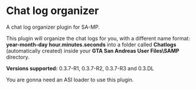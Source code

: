 # Chat log organizer
A chat log organizer plugin for SA-MP.

This plugin will organize the chat logs for you, with a different name format: **year-month-day hour.minutes.seconds** into a folder called **Chatlogs** (automatically created) inside your **GTA San Andreas User Files\SAMP** directory.

**Versions supported:** 0.3.7-R1, 0.3.7-R2, 0.3.7-R3 and 0.3.DL

You are gonna need an ASI loader to use this plugin.
